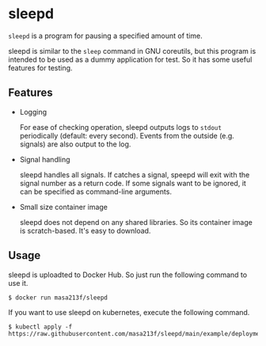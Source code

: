 # sleepd

`sleepd` is a program for pausing a specified amount of time.

sleepd is similar to the `sleep` command in GNU coreutils, but this program is intended to be used as a dummy application for test.
So it has some useful features for testing.

## Features

- Logging

    For ease of checking operation, sleepd outputs logs to `stdout` periodically (default: every second).
    Events from the outside (e.g. signals) are also output to the log.

- Signal handling

    sleepd handles all signals. If catches a signal, speepd will exit with the signal number as a return code.
    If some signals want to be ignored, it can be specified as command-line arguments.

- Small size container image

    sleepd does not depend on any shared libraries. So its container image is scratch-based. It's easy to download.

## Usage

sleepd is uploadted to Docker Hub. So just run the following command to use it.

```console
$ docker run masa213f/sleepd
```

If you want to use sleepd on kubernetes, execute the following command.

```console
$ kubectl apply -f https://raw.githubusercontent.com/masa213f/sleepd/main/example/deployment.yaml
```
